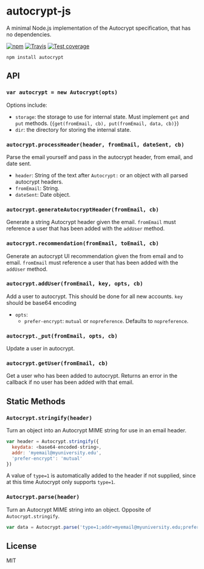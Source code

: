 # autocrypt-js

A minimal Node.js implementation of the Autocrypt specification, that has no
dependencies.

[![npm][0]][1] [![Travis][2]][3] [![Test coverage][4]][5]


```
npm install autocrypt
```

## API

### ```var autocrypt = new Autocrypt(opts)```

Options include:
* `storage`: the storage to use for internal state. Must implement `get` and `put` methods. (`{get(fromEmail, cb), put(fromEmail, data, cb)}`)
* `dir`: the directory for storing the internal state.

### ```autocrypt.processHeader(header, fromEmail, dateSent, cb)```

Parse the email yourself and pass in the autocrypt header, from email, and date sent.

* `header`: String of the text after `Autocrypt:` or an object with all parsed autocrypt headers.
* `fromEmail`: String.
* `dateSent`: Date object.

### ```autocrypt.generateAutocryptHeader(fromEmail, cb)```

Generate a string Autocrypt header given the email. `fromEmail` must reference a user that has been added with the `addUser` method.

### ```autocrypt.recommendation(fromEmail, toEmail, cb)```

Generate an autocrypt UI recommendation given the from email and to email. `fromEmail` must reference a user that has been added with the `addUser` method.

### ```autocrypt.addUser(fromEmail, key, opts, cb)```

Add a user to autocrypt. This should be done for all new accounts. `key` should be base64 encoding

* `opts`:
  * `prefer-encrypt`: `mutual` or `nopreference`. Defaults to `nopreference`.

### ```autocrypt._put(fromEmail, opts, cb)```

Update a user in autocrypt. 

### ```autocrypt.getUser(fromEmail, cb)```

Get a user who has been added to autocrypt. Returns an error in the callback if no user has been added with that email.


## Static Methods

### ```Autocrypt.stringify(header)```

Turn an object into an Autocrypt MIME string for use in an email header.

```js
var header = Autocrypt.stringify({
  keydata: <base64-encoded-string>,
  addr: 'myemail@myuniversity.edu',
  'prefer-encrypt': 'mutual'
})
```

A value of `type=1` is automatically added to the header if not supplied, since at this time Autocrypt only supports `type=1`.

### ```Autocrypt.parse(header)```

Turn an Autocrypt MIME string into an object. Opposite of `Autocrypt.stringify`.

```js
var data = Autocrypt.parse('type=1;addr=myemail@myuniversity.edu;prefer-encrypt=mutual;keydata=Li4u;')
```

## License

MIT

[0]: https://img.shields.io/npm/v/autocrypt.svg?style=flat-square
[1]: https://npmjs.org/package/autocrypt
[2]: https://img.shields.io/travis/autocrypt/autocrypt-js/master.svg?style=flat-square
[3]: https://travis-ci.org/karissa/autocrypt-js
[4]: https://img.shields.io/codecov/c/github/autocrypt/autocrypt-js/master.svg?style=flat-square
[5]: https://codecov.io/github/autocrypt/autocrypt-js

